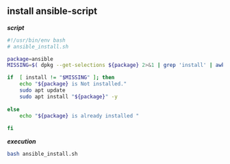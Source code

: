 ## install ansible-script

**_script_**
```bash
#!/usr/bin/env bash
# ansible_install.sh

package=ansible
MISSING=$( dpkg --get-selections ${package} 2>&1 | grep 'install' | awk '{ print $2 }')

if  [ install != "$MISSING" ]; then
    echo "${package} is Not installed."
    sudo apt update
    sudo apt install "${package}" -y
        
else
    echo "${package} is already installed "
    
fi
```

**_execution_**

```bash
bash ansible_install.sh
```
